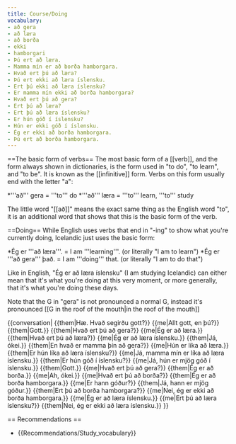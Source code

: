 ```yaml
---
title: Course/Doing
vocabulary:
- að gera
- að læra
- að borða
- ekki
- hamborgari
- Þú ert að læra.
- Mamma mín er að borða hamborgara.
- Hvað ert þú að læra?
- Þú ert ekki að læra íslensku.
- Ert þú ekki að læra íslensku?
- Er mamma mín ekki að borða hamborgara?
- Hvað ert þú að gera?
- Ert þú að læra?
- Ert þú að læra íslensku?
- Er hún góð í íslensku?
- Hún er ekki góð í íslensku.
- Ég er ekki að borða hamborgara.
- Þú ert að borða hamborgara.
---
```


==The basic form of verbs==
The most basic form of a [[verb]], and the form always shown in dictionaries, is the form used in "to do", "to learn", and "to be". It is known as the [[infinitive]] form. Verbs on this form usually end with the letter "a":

*'''að''' gera = '''to''' do
*'''að''' læra = '''to''' learn, '''to''' study

The little word "[[að]]" means the exact same thing as the English word "to", it is an additional word that shows that this is the basic form of the verb.

==Doing==
While English uses verbs that end in "-ing" to show what you're currently doing, Icelandic just uses the basic form:

*Ég er '''að læra'''. = I am '''learning'''. (or literally "I am to learn")
*Ég er '''að gera''' það. = I am '''doing''' that. (or literally "I am to do that")

Like in English, "Ég er að læra íslensku" (I am studying Icelandic) can either mean that it's what you're doing at this very moment, or more generally, that it's what you're doing these days.

Note that the G in "gera" is not pronounced a normal G, instead it's pronounced [[G in the roof of the mouth|in the roof of the mouth]] <Audio src="7M7w.mp3" inline/>, similar to the sound in the English word "''s'''k'''ew''". It's not pronounced by closing your throat, instead it's pronounced with the backwards part of your tongue touching the roof of your mouth. This sound appears when a hard G sound is followed by letters such as "e" or "i" and a few others. Pronouncing this sound is easier if you imagine that the word "gera" is written as "g'''y'''era".

{{conversation|
{{them|Hæ. Hvað segirðu gott?}}
{{me|Allt gott, en þú?}}
{{them|Gott.}}
{{them|Hvað ert þú að gera?}}
{{me|Ég er að læra.}}
{{them|Hvað ert þú að læra?}}
{{me|Ég er að læra íslensku.}}
{{them|Já, ókei.}}
{{them|En hvað er mamma þín að gera?}}
{{me|Hún er líka að læra.}}
{{them|Er hún líka að læra íslensku?}}
{{me|Já, mamma mín er líka að læra íslensku.}}
{{them|Er hún góð í íslensku?}}
{{me|Já, hún er mjög góð í íslensku.}}
{{them|Gott.}}
{{me|Hvað ert þú að gera?}}
{{them|Ég er að borða.}}
{{me|Ah, ókei.}}
{{me|Hvað ert þú að borða?}}
{{them|Ég er að borða hamborgara.}}
{{me|Er hann góður?}}
{{them|Já, hann er mjög góður.}}
{{them|Ert þú að borða hamborgara?}}
{{me|Nei, ég er ekki að borða hamborgara.}}
{{me|Ég er að læra íslensku.}}
{{me|Ert þú að læra íslensku?}}
{{them|Nei, ég er ekki að læra íslensku.}}
}}

== Recommendations ==

* {{Recommendations/Study_vocabulary}}
